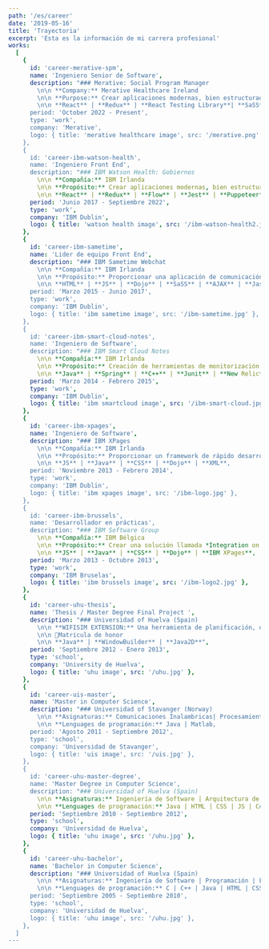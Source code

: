 ```yaml
---
path: '/es/career'
date: '2019-05-16'
title: 'Trayectoria'
excerpt: 'Esta es la información de mi carrera profesional'
works:
  [
    {
      id: 'career-merative-spm',
      name: 'Ingeniero Senior de Software',
      description: "### Merative: Social Program Manager
        \n\n **Company:** Merative Healthcare Ireland
        \n\n **Purpose:** Crear aplicaciones modernas, bien estructuradas, localizables y mantenibles para mejorar la calidad de la sanidad y servicios humanos de nuestros clientes gubernamentales.
        \n\n **React** | **Redux** | **React Testing Library**| **SaSS**,
      period: 'October 2022 - Present',
      type: 'work',
      company: 'Merative',
      logo: { title: 'merative healthcare image', src: '/merative.png' },
    },
    {
      id: 'career-ibm-watson-health',
      name: 'Ingeniero Front End',
      description: "### IBM Watson Health: Gobiernos
        \n\n **Compañía:** IBM Irlanda
        \n\n **Propósito:** Crear aplicaciones modernas, bien estructuradas, localizables y mantenibles para mejorar la calidad de la sanidad y servicios humanos de nuestros clientes gubernamentales.
        \n\n **React** | **Redux** | **Flow** | **Jest** | **Puppeteer**,
      period: 'Junio 2017 - Septiembre 2022',
      type: 'work',
      company: 'IBM Dublin',
      logo: { title: 'watson health image', src: '/ibm-watson-health2.jpg' },
    },
    {
      id: 'career-ibm-sametime',
      name: 'Lider de equipo Front End',
      description: "### IBM Sametime Webchat
        \n\n **Compañía:** IBM Irlanda
        \n\n **Propósito:** Proporcionar una aplicación de comunicación y colaboración para empresas llamada Sametime. Proporcionar también la integración de Sametime a otros productos de IBM.
        \n\n **HTML** | **JS** | **Dojo** | **SaSS** | **AJAX** | **Jasmine**,
      period: 'Marzo 2015 - Junio 2017',
      type: 'work',
      company: 'IBM Dublin',
      logo: { title: 'ibm sametime image', src: '/ibm-sametime.jpg' },
    },
    {
      id: 'career-ibm-smart-cloud-notes',
      name: 'Ingeniero de Software',
      description: "### IBM Smart Cloud Notes
        \n\n **Compañía:** IBM Irlanda
        \n\n **Propósito:** Creación de herramientas de monitorización para los sistemas centrales de IBM e-mail Cloud.
        \n\n **Java** | **Spring** | **C++** | **Junit** | **New Relic**,
      period: 'Marzo 2014 - Febrero 2015',
      type: 'work',
      company: 'IBM Dublin',
      logo: { title: 'ibm smartcloud image', src: '/ibm-smart-cloud.jpg' },
    },
    {
      id: 'career-ibm-xpages',
      name: 'Ingeniero de Software',
      description: "### IBM XPages
        \n\n **Compañía:** IBM Irlanda
        \n\n **Propósito:** Proporcionar un framework de rápido desarrollo web orientado a componentes que permita que los datos de IBM Notes y las bases de datos relacionales se muestren en todos los navegador y plataformas.
        \n\n **JS** | **Java** | **CSS** | **Dojo** | **XML**,
      period: 'Noviembre 2013 - Febrero 2014',
      type: 'work',
      company: 'IBM Dublin',
      logo: { title: 'ibm xpages image', src: '/ibm-logo.jpg' },
    },
    {
      id: 'career-ibm-brussels',
      name: 'Desarrollador en prácticas',
      description: "### IBM Software Group
        \n\n **Compañía:** IBM Bélgica
        \n\n **Propósito:** Crear una solución llamada *Integration on the Glass* que integra la información y herramientas más relevantes que los managers de IBM Benelux utilizan diariamente.
        \n\n **JS** | **Java** | **CSS** | **Dojo** | **IBM XPages**,
      period: 'Marzo 2013 - Octubre 2013',
      type: 'work',
      company: 'IBM Bruselas',
      logo: { title: 'ibm brussels image', src: '/ibm-logo2.jpg' },
    },
    {
      id: 'career-uhu-thesis',
      name: 'Thesis / Master Degree Final Project ',
      description: "### Universidad of Huelva (Spain)
        \n\n **WIFISIM EXTENSION:** Una herramienta de planificación, optimización y despliegue de comunicaciones inalámbricas.
        \n\n 🥇Matricula de honor
        \n\n **Java** | **WindowBuilder** | **Java2D**",
      period: 'Septiembre 2012 - Enero 2013',
      type: 'school',
      company: 'University de Huelva',
      logo: { title: 'uhu image', src: '/uhu.jpg' },
    },
    {
      id: 'career-uis-master',
      name: 'Master in Computer Science',
      description: "### Universidad of Stavanger (Norway)
        \n\n **Asignaturas:** Comunicaciones Inalambricas| Procesamiento de Imagenes | Seguridad de redes | Sistemas distribuidos | Análisis de fiabilidad | Reconición de patrones
        \n\n **Lenguages de programación:** Java | Matlab,
      period: 'Agosto 2011 - Septiembre 2012',
      type: 'school',
      company: 'Universidad de Stavanger',
      logo: { title: 'uis image', src: '/uis.jpg' },
    },
    {
      id: 'career-uhu-master-degree',
      name: 'Master Degree in Computer Science',
      description: "### Universidad of Huelva (Spain)
        \n\n **Asignaturas:** Ingeniería de Software | Arquitectura de computadores | Inteligencia artificial | Estructuras de datos | Redes | Bases de datos | Compiladores
        \n\n **Lenguages de programación:** Java | HTML | CSS | JS | C#,
      period: 'Septiembre 2010 - Septiembre 2012',
      type: 'school',
      company: 'Universidad de Huelva',
      logo: { title: 'uhu image', src: '/uhu.jpg' },
    },
    {
      id: 'career-uhu-bachelor',
      name: 'Bachelor in Computer Science',
      description: "### Universidad of Huelva (Spain)
        \n\n **Asignaturas:** Ingeniería de Software | Programación | Fundamento de los computadores | Estructuras de datos | Sistemas operativos | Bases de datos
        \n\n **Lenguages de programación:** C | C++ | Java | HTML | CSS | JS | C#,
      period: 'Septiembre 2005 - Septiembre 2010',
      type: 'school',
      company: 'Universidad de Huelva',
      logo: { title: 'uhu image', src: '/uhu.jpg' },
    },
  ]
---
```

